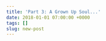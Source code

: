 ```yaml
---
title: 'Part 3: A Grown Up Soul...'
date: 2018-01-01 07:00:00 +0000
tags: []
slug: new-post
---
```

